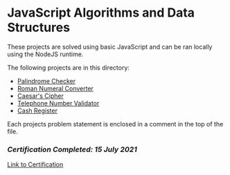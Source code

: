 # JavaScript Algorithms and Data Structures

These projects are solved using basic JavaScript and can be ran locally using the NodeJS runtime.

The following projects are in this directory:

- [Palindrome Checker](./palindrome-checker.js)
- [Roman Numeral Converter](./roman-numeral-converter.js)
- [Caesar's Cipher](./caesar-cipher.js)
- [Telephone Number Validator](./telephone-number-validator.js)
- [Cash Register](./cash-register.js)

Each projects problem statement is enclosed in a comment in the top of the file.

### _Certification Completed: 15 July 2021_

[Link to Certification](https://www.freecodecamp.org/certification/michaelcmelton/javascript-algorithms-and-data-structures)
